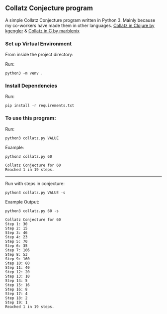 ## Collatz Conjecture program

A simple Collatz Conjecture program written in Python 3. Mainly because my 
co-workers have made them in other languages. 
[Collatz in Clojure by kgengler](https://github.com/kgengler/collatz-clojure) & 
[Collatz in C by marblenix](https://github.com/marblenix/Collatz-Conjecture-Steps)


### Set up Virtual Environment
From inside the project directory:

Run:
~~~
python3 -m venv .
~~~

### Install Dependencies

Run:
~~~
pip install -r requirements.txt
~~~

### To use this program:

Run:
~~~
python3 collatz.py VALUE
~~~
Example:
~~~
python3 collatz.py 60

Collatz Conjecture for 60
Reached 1 in 19 steps.
~~~
---
Run with steps in conjecture:
~~~
python3 collatz.py VALUE -s
~~~
Example Output:
~~~
python3 collatz.py 60 -s

Collatz Conjecture for 60
Step 1: 30
Step 2: 15
Step 3: 46
Step 4: 23
Step 5: 70
Step 6: 35
Step 7: 106
Step 8: 53
Step 9: 160
Step 10: 80
Step 11: 40
Step 12: 20
Step 13: 10
Step 14: 5
Step 15: 16
Step 16: 8
Step 17: 4
Step 18: 2
Step 19: 1
Reached 1 in 19 steps.
~~~

